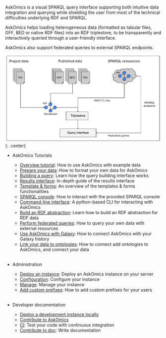 AskOmics is a visual SPARQL query interface supporting both intuitive data integration and querying while shielding the user from most of the technical difficulties underlying RDF and SPARQL.

AskOmics helps loading heterogeneous data (formatted as tabular files, GFF, BED or native RDF files) into an RDF triplestore, to be transparently and interactively queried through a user-friendly interface.

AskOmics also support federated queries to external SPARQL endpoints.

![AskOmics](img/askograph.png){: .center}

- AskOmics Tutorials
    - [Overview tutorial](tutorial.md): How to use AskOmics with example data
    - [Prepare your data](data.md): How to format your own data for AskOmics
    - [Building a query](query.md): Learn how the query building interface works
    - [Results interface](results.md): In-depth guide of the results interface
    - [Template & forms](template.md): An overview of the templates & forms functionalities
    - [SPARQL console](console.md): How to interact with the provided SPARQL console
    - [Command-line interface](cli.md): A python-based CLI for interacting with AskOmics
    - [Build an RDF abstraction](abstraction.md): Learn how to build an RDF abstraction for RDF data
    - [Perform federated queries](federation.md): How to query your own data with external resources
    - [Use AskOmics with Galaxy](galaxy.md): How to connect AskOmics with your Galaxy history
    - [Link your data to ontologies](ontologies.md): How to connect add ontologies to AskOmics, and connect your data
<br /><br />

- Administration
    - [Deploy an instance](production-deployment.md): Deploy an AskOmics instance on your server
    - [Configuration](configure.md): Configure your instance
    - [Manage](manage.md): Manage your instance
    - [Add custom prefixes](prefixes.md): How to add custom prefixes for your users
<br /><br />

- Developer documentation
    - [Deploy a development instance locally](dev-deployment.md)
    - [Contribute to AskOmics](contribute.md)
    - [CI](ci.md): Test your code with continuous integration
    - [Contribute to doc](docs.md): Write documentation
